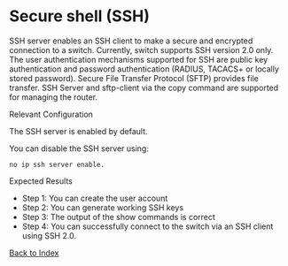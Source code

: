 # Secure shell (SSH)

SSH server enables an SSH client to make a secure and encrypted connection to a switch. Currently, switch supports SSH version 2.0 only. The user authentication mechanisms supported for SSH are public key authentication and password authentication (RADIUS, TACACS+ or locally stored password). Secure File Transfer Protocol (SFTP) provides file transfer. SSH Server and sftp-client via the copy command are supported for managing the router.

Relevant Configuration

The SSH server is enabled by default.

You can disable the SSH server using:

```
no ip ssh server enable.
```

Expected Results

* Step 1: You can create the user account
* Step 2: You can generate working SSH keys
* Step 3: The output of the show commands is correct
* Step 4: You can successfully connect to the switch via an SSH client using SSH 2.0.

[Back to Index](../index.md)

